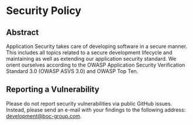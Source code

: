 # Security Policy

## Abstract

Application Security takes care of developing software in a secure manner. This includes all topics related to a secure development lifecycle and maintaining as well as extending our application security standard. We orient ourselves according to the OWASP Application Security Verification Standard 3.0 (OWASP ASVS 3.0) and OWASP Top Ten.

## Reporting a Vulnerability

Please do not report security vulnerabilities via public GitHub issues. Instead, please send an e-mail with your findings to the following address: development@boc-group.com.
